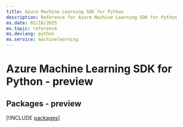 ```yaml
---
title: Azure Machine Learning SDK for Python
description: Reference for Azure Machine Learning SDK for Python
ms.date: 02/18/2025
ms.topic: reference
ms.devlang: python
ms.service: machinelearning
---
```

# Azure Machine Learning SDK for Python - preview
## Packages - preview
[!INCLUDE [packages](machine-learning-index.md)]